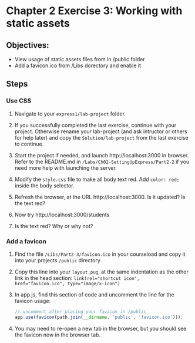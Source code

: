 # Chapter 2 Exercise 3: Working with static assets
## Objectives:
* View usage of static assets files from in /public folder 
* Add a favicon.ico from /Libs dorectory and enable it

## Steps

### Use CSS

1. Navigate to your `express1/lab-project` folder.

1. If you successfully completed the last exercise, continue with your project. Otherwise rename your lab-project (and ask intructor or others for help later) and copy the `Solution/lab-project` from the last exercise to continue.

1. Start the project if needed, and launch http://localhost:3000 in browser. Refer to the README.md in `/Labs/Ch02-SettingUpExpress/Part2-2` if you need more help with launching the server.

1. Modify the `style.css` file to make all body text red. Add 
`color: red;` inside the body selector.

1. Refresh the browser, at the URL http://localhost:3000. Is it updated? Is the text red?

1. Now try http://localhost:3000/students

1. Is the text red?  Why or why not?

### Add a favicon 

1. Find the file `/Libs/Part2-3/favicon.ico` in your courseload and copy it into your projects `/public` directory.

1. Copy this line into your `layout.pug`, at the same indentation as the other link in the head section:
    ``` link(rel="shortcut icon", href="favicon.ico", type="image/x-icon") ```      

1. In app.js, find this section of code and uncomment the line for the favicon usage:
    ``` javascript
    // uncomment after placing your favicon in /public
    app.use(favicon(path.join(__dirname, 'public', 'favicon.ico')));
    ```

1. You may need to re-open a new tab in the browser, but you should see the favicon now in the browser tab.